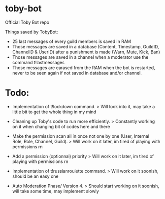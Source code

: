 # toby-bot
Official Toby Bot repo

Things saved by TobyBot:
- 25 last messages of every guild members is saved in RAM
- Those messages are saved in a database (Content, Timestamp, GuildID, ChannelID & UserID) after a punishment is made (Warn, Mute, Kick, Ban)
- Those messages are saved in a channel when a moderator use the command t!lastmessages
- Those messages are earased from the RAM when the bot is restarted, never to be seen again if not saved in database and/or channel.

# Todo:
- Implementation of t!lockdown command. > Will look into it, may take a little bit to get the whole thing in my mind

- Cleaning up Toby's code to run more efficiently. > Constantly working on it when changing bit of codes here and there

- Make the permission scan all in once not one by one (User, Internal Role, Role, Channel, Guild). > Will work on it later, im tired of playing with permissions rn

- Add a permission (optionnal) priority > Will work on it later, im tired of playing with permissions rn

- Implementation of t!russianroulette command. > Will work on it soonish, should be an easy one
                
- Auto Moderation Phase/ Version 4. > Should start working on it soonish, will take some time, may implement slowly
